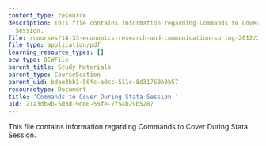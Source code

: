 ```yaml
---
content_type: resource
description: This file contains information regarding Commands to Cover During Stata
  Session.
file: /courses/14-33-economics-research-and-communication-spring-2012/21a3db9b5d3d9d8055fe7f54b29b5287_MIT14_33S12_Stata_commands.pdf
file_type: application/pdf
learning_resource_types: []
ocw_type: OCWFile
parent_title: Study Materials
parent_type: CourseSection
parent_uid: bdae3bb1-50fc-e0cc-511c-8d31760b9b57
resourcetype: Document
title: 'Commands to Cover During Stata Session '
uid: 21a3db9b-5d3d-9d80-55fe-7f54b29b5287
---
```

This file contains information regarding Commands to Cover During Stata Session.

